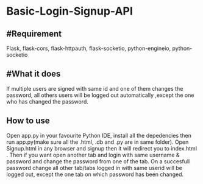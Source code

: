# Basic-Login-Signup-API
## #Requirement
Flask, 
flask-cors, 
flask-httpauth, 
flask-socketio, 
python-engineio, 
python-socketio 

## #What it does 
If multiple users are signed with same id and one of them changes the password, all others users will be logged out automatically ,except the one who has changed the password.

## How to use
Open app.py in your favourite Python IDE, install all the depedencies then run app.py(make sure all the .html, .db and .py are in same folder). Open Signup.html in any browser and signup then it will redirect you to index.html . Then if you want open another tab and login with same username & password and change the password from one of the tab. On a succesfull password change all other tab/tabs logged in with same userid will be logged out, except the one tab on which password has been changed. 
